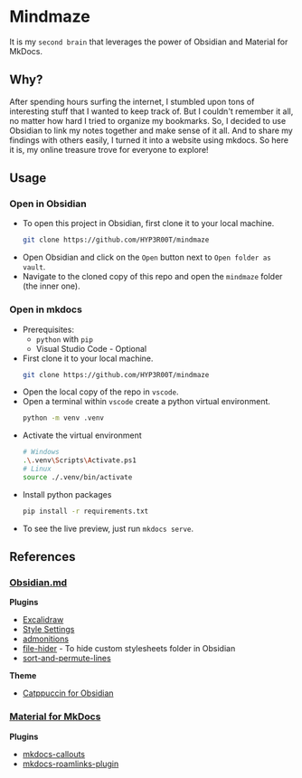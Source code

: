 # Mindmaze

It is my `second brain` that leverages the power of Obsidian and Material for MkDocs. 

## Why?

After spending hours surfing the internet, I stumbled upon tons of interesting stuff that I wanted to keep track of. But I couldn't remember it all, no matter how hard I tried to organize my bookmarks. So, I decided to use Obsidian to link my notes together and make sense of it all. And to share my findings with others easily, I turned it into a website using mkdocs. So here it is, my online treasure trove for everyone to explore! 

## Usage

### Open in Obsidian

* To open this project in Obsidian, first clone it to your local machine.
    ```sh
    git clone https://github.com/HYP3R00T/mindmaze
    ```
* Open Obsidian and click on the `Open` button next to `Open folder as vault`.
* Navigate to the cloned copy of this repo and open the `mindmaze` folder (the inner one).

### Open in mkdocs

* Prerequisites:
   * `python` with `pip`
   * Visual Studio Code - Optional
* First clone it to your local machine.
    ```sh
    git clone https://github.com/HYP3R00T/mindmaze
    ```
* Open the local copy of the repo in `vscode`.
* Open a terminal within `vscode` create a python virtual environment.
    ```sh
    python -m venv .venv
    ```
* Activate the virtual environment
    ```sh
    # Windows
    .\.venv\Scripts\Activate.ps1
    # Linux
    source ./.venv/bin/activate
    ```
* Install python packages
    ```sh
    pip install -r requirements.txt
    ```
* To see the live preview, just run `mkdocs serve`.

## References

### [Obsidian.md](https://obsidian.md/)

**Plugins**
* [Excalidraw](https://github.com/zsviczian/obsidian-excalidraw-plugin)
* [Style Settings](https://github.com/mgmeyers/obsidian-style-settings)
* [admonitions](https://github.com/javalent/admonitions)
* [file-hider](https://github.com/Oliver-Akins/file-hider) - To hide custom stylesheets folder in Obsidian
* [sort-and-permute-lines](https://github.com/Vinzent03/obsidian-sort-and-permute-lines)

**Theme**
* [Catppuccin for Obsidian](https://github.com/catppuccin/obsidian)

### [Material for MkDocs](https://squidfunk.github.io/mkdocs-material/)

**Plugins**
* [mkdocs-callouts](https://pypi.org/project/mkdocs-callouts/)
* [mkdocs-roamlinks-plugin](https://pypi.org/project/mkdocs-roamlinks-plugin/)
